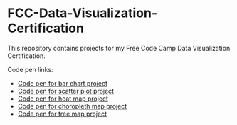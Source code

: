 # FCC-Data-Visualization-Certification
This repository contains projects for my Free Code Camp Data Visualization Certification.

Code pen links:
* [Code pen for bar chart project](https://codepen.io/msaxton/pen/xvZjdE)
* [Code pen for scatter plot project](https://codepen.io/msaxton/pen/JgOwbP)
* [Code pen for heat map project](https://codepen.io/msaxton/pen/XWrdypr)
* [Code pen for choropleth map project](https://codepen.io/msaxton/pen/JjPLQPv)
* [Code pen for tree map project](https://codepen.io/msaxton/pen/RwbvGMM)
